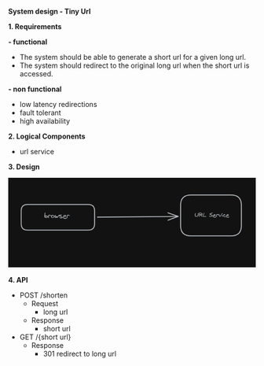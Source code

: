 **System design - Tiny Url**

**1. Requirements**

**- functional**
 - The system should be able to generate a short url for a given long url.
 - The system should redirect to the original long url when the short url is accessed.

**- non functional**
 - low latency redirections
 - fault tolerant
 - high availability

**2. Logical Components**
  - url service

**3. Design**

![File](file.png)

**4. API**
 - POST /shorten
   - Request
	 - long url
   - Response
	 - short url
 - GET /{short url}
   - Response
	 - 301 redirect to long url